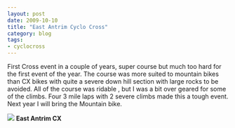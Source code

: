 ```yaml
---
layout: post
date: 2009-10-10
title: "East Antrim Cyclo Cross"
category: blog
tags:
- cyclocross
---
```


First Cross event in a couple of years, super course but much too hard for the first event of the year. The course was more suited to mountain bikes than CX bikes with quite a severe down hill section with large rocks to be avoided. All of the course was ridable , but I was a bit over geared for some of the climbs. Four 3 mile laps with 2 severe climbs made this a tough event. Next year I will bring the Mountain bike.

![](/images/2009/east-antrim-cx.jpg)
**East Antrim CX**
